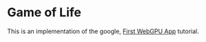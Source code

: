 # Game of Life

This is an implementation of the google, [First WebGPU
App](https://codelabs.developers.google.com/your-first-webgpu-app#0) tutorial.


